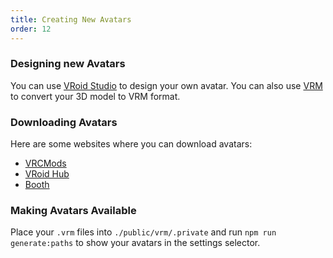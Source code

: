 ```yaml
---
title: Creating New Avatars
order: 12
---
```


### Designing new Avatars

You can use [VRoid Studio](https://vroid.com/en/studio) to design your own avatar. You can also use [VRM](https://vrm.dev/en/) to convert your 3D model to VRM format.


### Downloading Avatars

Here are some websites where you can download avatars:

* [VRCMods](https://vrcmods.com/)
* [VRoid Hub](https://hub.vroid.com)
* [Booth](https://booth.pm)

### Making Avatars Available

Place your `.vrm` files into `./public/vrm/.private` and run `npm run generate:paths` to show your avatars in the settings selector.
